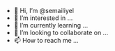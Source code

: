 - 👋 Hi, I’m @semailiyel
- 👀 I’m interested in ...
- 🌱 I’m currently learning ...
- 💞️ I’m looking to collaborate on ...
- 📫 How to reach me ...

<!---
semailiyel/semailiyel is a ✨ special ✨ repository because its `README.md` (this file) appears on your GitHub profile.
You can click the Preview link to take a look at your changes.
--->
